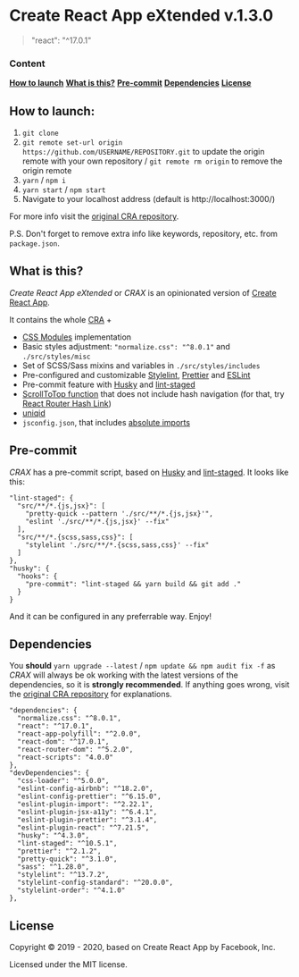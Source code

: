 # Create React App eXtended v.1.3.0

> "react": "^17.0.1"

### Content

**[How to launch](#how-to-launch)**
**[What is this?](#what-is-this)**
**[Pre-commit](#pre-commit)**
**[Dependencies](#dependencies)**
**[License](#license)**

## How to launch:

1. `git clone`
2. `git remote set-url origin https://github.com/USERNAME/REPOSITORY.git` to update the origin remote with your own repository / `git remote rm origin` to remove the origin remote
3. `yarn` / `npm i`
4. `yarn start` / `npm start`
5. Navigate to your localhost address
   (default is http://localhost:3000/)

For more info visit the [original CRA repository](https://github.com/facebook/create-react-app).

P.S. Don't forget to remove extra info like keywords, repository, etc. from `package.json`.

## What is this?

_Create React App eXtended_ or _CRAX_ is an opinionated version of [Create React App](https://github.com/facebook/create-react-app).

It contains the whole [CRA](https://github.com/facebook/create-react-app) +

- [CSS Modules](https://github.com/css-modules/css-modules) implementation
- Basic styles adjustment: `"normalize.css": "^8.0.1"` and `./src/styles/misc`
- Set of SCSS/Sass mixins and variables in `./src/styles/includes`
- Pre-configured and customizable [Stylelint](https://stylelint.io/), [Prettier](https://prettier.io/) and [ESLint](https://eslint.org/)
- Pre-commit feature with [Husky](https://github.com/typicode/husky) and [lint-staged](https://github.com/okonet/lint-staged)
- [ScrollToTop function](https://reacttraining.com/react-router/web/guides/scroll-restoration) that does not include hash navigation (for that, try [React Router Hash Link](https://github.com/rafrex/react-router-hash-link))
- [uniqid](https://github.com/adamhalasz/uniqid)
- `jsconfig.json`, that includes [absolute imports](https://create-react-app.dev/docs/importing-a-component/#absolute-imports)

## Pre-commit

_CRAX_ has a pre-commit script, based on [Husky](https://github.com/typicode/husky) and [lint-staged](https://github.com/okonet/lint-staged). It looks like this:

```
"lint-staged": {
  "src/**/*.{js,jsx}": [
    "pretty-quick --pattern './src/**/*.{js,jsx}'",
    "eslint './src/**/*.{js,jsx}' --fix"
  ],
  "src/**/*.{scss,sass,css}": [
    "stylelint './src/**/*.{scss,sass,css}' --fix"
  ]
},
"husky": {
  "hooks": {
    "pre-commit": "lint-staged && yarn build && git add ."
  }
}
```

And it can be configured in any preferrable way. Enjoy!

## Dependencies

You **should** `yarn upgrade --latest` / `npm update && npm audit fix -f` as _CRAX_ will always be ok working with the latest versions of the dependencies, so it is **strongly recommended**. If anything goes wrong, visit the [original CRA repository](https://github.com/facebook/create-react-app) for explanations.

```
"dependencies": {
  "normalize.css": "^8.0.1",
  "react": "^17.0.1",
  "react-app-polyfill": "^2.0.0",
  "react-dom": "^17.0.1",
  "react-router-dom": "^5.2.0",
  "react-scripts": "4.0.0"
},
"devDependencies": {
  "css-loader": "^5.0.0",
  "eslint-config-airbnb": "^18.2.0",
  "eslint-config-prettier": "^6.15.0",
  "eslint-plugin-import": "^2.22.1",
  "eslint-plugin-jsx-a11y": "^6.4.1",
  "eslint-plugin-prettier": "^3.1.4",
  "eslint-plugin-react": "^7.21.5",
  "husky": "^4.3.0",
  "lint-staged": "^10.5.1",
  "prettier": "^2.1.2",
  "pretty-quick": "^3.1.0",
  "sass": "^1.28.0",
  "stylelint": "^13.7.2",
  "stylelint-config-standard": "^20.0.0",
  "stylelint-order": "^4.1.0"
},
```

## License

Copyright © 2019 - 2020, based on Create React App by Facebook, Inc.

Licensed under the MIT license.
